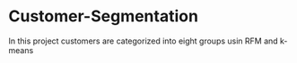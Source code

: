# Customer-Segmentation

In this project customers are categorized into eight groups usin RFM and k-means
